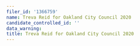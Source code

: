 ```yaml
---
filer_id: '1366759'
name: Treva Reid for Oakland City Council 2020
candidate_controlled_id: ''
data_warning: 
title: Treva Reid for Oakland City Council 2020
---
```

